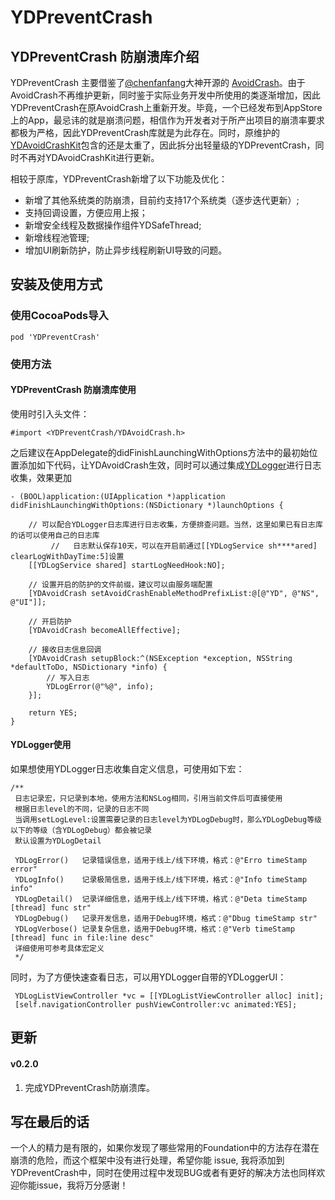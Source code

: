 # YDPreventCrash
## YDPreventCrash 防崩溃库介绍
YDPreventCrash 主要借鉴了[@chenfanfang](https://github.com/chenfanfang)大神开源的 [AvoidCrash](https://github.com/chenfanfang/AvoidCrash)。由于AvoidCrash不再维护更新，同时鉴于实际业务开发中所使用的类逐渐增加，因此YDPreventCrash在原AvoidCrash上重新开发。毕竟，一个已经发布到AppStore上的App，最忌讳的就是崩溃问题，相信作为开发者对于所产出项目的崩溃率要求都极为严格，因此YDPreventCrash库就是为此存在。同时，原维护的[YDAvoidCrashKit](https://github.com/chong2vv/YDAvoidCrashKit)包含的还是太重了，因此拆分出轻量级的YDPreventCrash，同时不再对YDAvoidCrashKit进行更新。

相较于原库，YDPreventCrash新增了以下功能及优化：

- 新增了其他系统类的防崩溃，目前约支持17个系统类（逐步迭代更新）;
- 支持回调设置，方便应用上报；
- 新增安全线程及数据操作组件YDSafeThread;
- 新增线程池管理;
- 增加UI刷新防护，防止异步线程刷新UI导致的问题。


## 安装及使用方式
### 使用CocoaPods导入

```
pod 'YDPreventCrash'
```
### 使用方法

#### YDPreventCrash 防崩溃库使用

使用时引入头文件：

```
#import <YDPreventCrash/YDAvoidCrash.h>
```

之后建议在AppDelegate的didFinishLaunchingWithOptions方法中的最初始位置添加如下代码，让YDAvoidCrash生效，同时可以通过集成[YDLogger](https://github.com/chong2vv/YDLogger)进行日志收集，效果更加

```
- (BOOL)application:(UIApplication *)application didFinishLaunchingWithOptions:(NSDictionary *)launchOptions {
    
    // 可以配合YDLogger日志库进行日志收集，方便排查问题。当然，这里如果已有日志库的话可以使用自己的日志库
    	 //   日志默认保存10天，可以在开启前通过[[YDLogService sh****ared] clearLogWithDayTime:5]设置
    [[YDLogService shared] startLogNeedHook:NO];
    
    // 设置开启的防护的文件前缀，建议可以由服务端配置
    [YDAvoidCrash setAvoidCrashEnableMethodPrefixList:@[@"YD", @"NS", @"UI"]];
    
    // 开启防护
    [YDAvoidCrash becomeAllEffective];
    
    // 接收日志信息回调
    [YDAvoidCrash setupBlock:^(NSException *exception, NSString *defaultToDo, NSDictionary *info) {
    	// 写入日志
        YDLogError(@"%@", info);
    }];
    
    return YES;
}
```

#### YDLogger使用
如果想使用YDLogger日志收集自定义信息，可使用如下宏：

```
/**
 日志记录宏，只记录到本地，使用方法和NSLog相同，引用当前文件后可直接使用
 根据日志level的不同，记录的日志不同
 当调用setLogLevel:设置需要记录的日志level为YDLogDebug时，那么YDLogDebug等级以下的等级（含YDLogDebug）都会被记录
 默认设置为YDLogDetail
 
 YDLogError()   记录错误信息，适用于线上/线下环境，格式：@"Erro timeStamp error"
 YDLogInfo()    记录极简信息，适用于线上/线下环境，格式：@"Info timeStamp info"
 YDLogDetail()  记录详细信息，适用于线上/线下环境，格式：@"Deta timeStamp [thread] func str"
 YDLogDebug()   记录开发信息，适用于Debug环境，格式：@"Dbug timeStamp str"
 YDLogVerbose() 记录复杂信息，适用于Debug环境，格式：@"Verb timeStamp [thread] func in file:line desc"
 详细使用可参考具体宏定义
 */
```
同时，为了方便快速查看日志，可以用YDLogger自带的YDLoggerUI：

```
 YDLogListViewController *vc = [[YDLogListViewController alloc] init];
 [self.navigationController pushViewController:vc animated:YES];
```

## 更新

#### v0.2.0
1. 完成YDPreventCrash防崩溃库。

## 写在最后的话
一个人的精力是有限的，如果你发现了哪些常用的Foundation中的方法存在潜在崩溃的危险，而这个框架中没有进行处理，希望你能 issue, 我将添加到YDPreventCrash中，同时在使用过程中发现BUG或者有更好的解决方法也同样欢迎你能issue，我将万分感谢！
